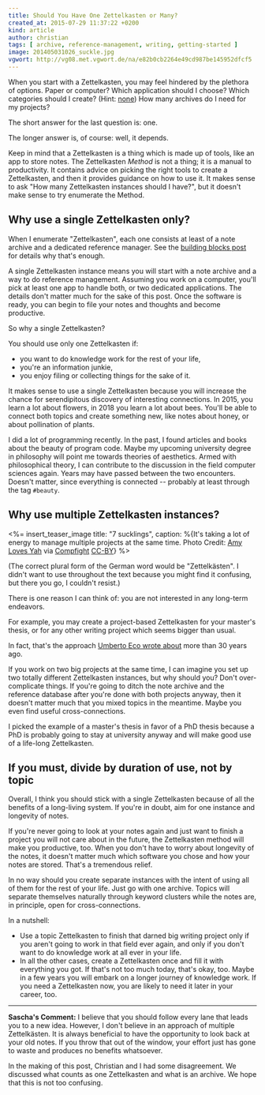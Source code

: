 ```yaml
---
title: Should You Have One Zettelkasten or Many?
created_at: 2015-07-29 11:37:22 +0200
kind: article
author: christian
tags: [ archive, reference-management, writing, getting-started ]
image: 201405031026_suckle.jpg
vgwort: http://vg08.met.vgwort.de/na/e82b0cb2264e49cd987be145952dfcf5
---
```



When you start with a Zettelkasten, you may feel hindered by the plethora of options. Paper or computer? Which application should I choose? Which categories should I create? (Hint: [none][nocat]) How many archives do I need for my projects?

The short answer for the last question is: one.

The longer answer is, of course: well, it depends.

Keep in mind that a Zettelkasten is a thing which is made up of tools, like an app to store notes. The Zettelkasten _Method_ is not a thing; it is a manual to productivity. It contains advice on picking the right tools to create a Zettelkasten, and then it provides guidance on how to use it. It makes sense to ask "How many Zettelkasten instances should I have?", but it doesn't make sense to try enumerate the Method.

[nocat]: /posts/no-categories/

## Why use a single Zettelkasten only?

When I enumerate "Zettelkasten", each one consists at least of a note archive and a dedicated reference manager. See the [building blocks post][bb] for details why that's enough.

A single Zettelkasten instance means you will start with a note archive and a way to do reference management. Assuming you work on a computer, you'll pick at least one app to handle both, or two dedicated applications. The details don't matter much for the sake of this post. Once the software is ready, you can begin to file your notes and thoughts and become productive.

So why a single Zettelkasten?

You should use only one Zettelkasten if:

* you want to do knowledge work for the rest of your life,
* you're an information junkie,
* you enjoy filing or collecting things for the sake of it.

It makes sense to use a single Zettelkasten because you will increase the chance for serendipitous discovery of interesting connections. In 2015, you learn a lot about flowers, in 2018 you learn a lot about bees. You'll be able to connect both topics and create something new, like notes about honey, or about pollination of plants.

I did a lot of programming recently. In the past, I found articles and books about the beauty of program code. Maybe my upcoming university degree in philosophy will point me towards theories of aesthetics. Armed with philosophical theory, I can contribute to the discussion in the field computer sciences again. Years may have passed between the two encounters. Doesn't matter, since everything is connected -- probably at least through the tag `#beauty`.

[bb]: /posts/bibliography-zettelkasten/

## Why use multiple Zettelkasten instances?

<%= insert_teaser_image title: "7 sucklings", caption: %{It's taking a lot of energy to manage multiple projects at the same time. Photo Credit: <a href="http://www.flickr.com/photos/10976418@N04/1235777767/">Amy Loves Yah</a> via <a href="http://compfight.com">Compfight</a> <a href="https://creativecommons.org/licenses/by/2.0/">CC-BY</a>} %>


(The correct plural form of the German word would be "Zettelkästen". I didn't want to use throughout the text because you might find it confusing, but there you go, I couldn't resist.)

There is one reason I can think of: you are not interested in any long-term endeavors.

For example, you may create a project-based Zettelkasten for your master's thesis, or for any other writing project which seems bigger than usual. 

In fact, that's the approach [Umberto Eco wrote about][eco] more than 30 years ago.

If you work on two big projects at the same time, I can imagine you set up two totally different Zettelkasten instances, but why should you? Don't over-complicate things. If you're going to ditch the note archive and the reference database after you're done with both projects anyway, then it doesn't matter much that you mixed topics in the meantime. Maybe you even find useful cross-connections.

I picked the example of a master's thesis in favor of a PhD thesis because a PhD is probably going to stay at university anyway and will make good use of a life-long Zettelkasten.

[eco]: /posts/eco-how-to-write-thesis/

## If you must, divide by duration of use, not by topic

Overall, I think you should stick with a single Zettelkasten because of all the benefits of a long-living system. If you're in doubt, aim for one instance and longevity of notes.

If you're never going to look at your notes again and just want to finish a project you will not care about in the future, the Zettelkasten method will make you productive, too. When you don't have to worry about longevity of the notes, it doesn't matter much which software you chose and how your notes are stored. That's a tremendous relief.

In no way should you create separate instances with the intent of using all of them for the rest of your life. Just go with one archive. Topics will separate themselves naturally through keyword clusters while the notes are, in principle, open for cross-connections.

In a nutshell:

* Use a topic Zettelkasten to finish that darned big writing project only if you aren't going to work in that field ever again, and only if you don't want to do knowledge work at all ever in your life.
* In all the other cases, create a Zettelkasten once and fill it with everything you got. If that's not too much today, that's okay, too. Maybe in a few years you will embark on a longer journey of knowledge work. If you need a Zettelkasten now, you are likely to need it later in your career, too.

---

**Sascha's Comment:** I believe that you should follow every lane that leads you to a new idea. However, I don't believe in an approach of multiple Zettelkästen. It is always beneficial to have the opportunity to look back at your old notes. If you throw that out of the window, your effort just has gone to waste and produces no benefits whatsoever.

In the making of this post, Christian and I had some disagreement. We discussed what counts as one Zettelkasten and what is an archive. We hope that this is not too confusing. 
